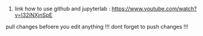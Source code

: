 1. link how to use github and jupyterlab : https://www.youtube.com/watch?v=I32iNXjnSpE

pull changes befoere you edit anything !!!
dont forget to push changes !!!
